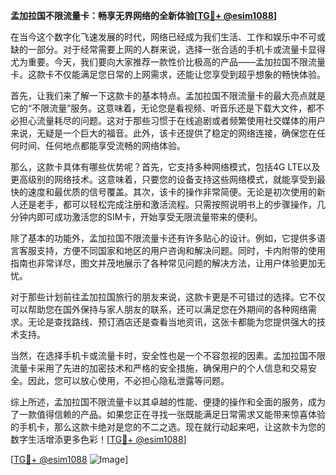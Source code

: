 **孟加拉国不限流量卡：畅享无界网络的全新体验[[TG💪+ @esim1088](https://t.me/s/esim1088)]**

在当今这个数字化飞速发展的时代，网络已经成为我们生活、工作和娱乐中不可或缺的一部分。对于经常需要上网的人群来说，选择一张合适的手机卡或流量卡显得尤为重要。今天，我们要向大家推荐一款性价比极高的产品——孟加拉国不限流量卡。这款卡不仅能满足您日常的上网需求，还能让您享受到超乎想象的畅快体验。

首先，让我们来了解一下这款卡的基本特点。孟加拉国不限流量卡的最大亮点就是它的“不限流量”服务。这意味着，无论您是看视频、听音乐还是下载大文件，都不必担心流量耗尽的问题。这对于那些习惯于在线追剧或者频繁使用社交媒体的用户来说，无疑是一个巨大的福音。此外，该卡还提供了稳定的网络连接，确保您在任何时间、任何地点都能享受流畅的网络体验。

那么，这款卡具体有哪些优势呢？首先，它支持多种网络模式，包括4G LTE以及更高级别的网络技术。这意味着，只要您的设备支持这些网络模式，就能享受到最快的速度和最优质的信号覆盖。其次，该卡的操作非常简便。无论是初次使用的新人还是老手，都可以轻松完成注册和激活流程。只需按照说明书上的步骤操作，几分钟内即可成功激活您的SIM卡，开始享受无限流量带来的便利。

除了基本的功能外，孟加拉国不限流量卡还有许多贴心的设计。例如，它提供多语言客服支持，方便不同国家和地区的用户咨询和解决问题。同时，卡内附带的使用指南也非常详尽，图文并茂地展示了各种常见问题的解决方法，让用户体验更加无忧。

对于那些计划前往孟加拉国旅行的朋友来说，这款卡更是不可错过的选择。它不仅可以帮助您在国外保持与家人朋友的联系，还可以满足您在外期间的各种网络需求。无论是查找路线、预订酒店还是查看当地资讯，这张卡都能为您提供强大的技术支持。

当然，在选择手机卡或流量卡时，安全性也是一个不容忽视的因素。孟加拉国不限流量卡采用了先进的加密技术和严格的安全措施，确保用户的个人信息和交易安全。因此，您可以放心使用，不必担心隐私泄露等问题。

综上所述，孟加拉国不限流量卡以其卓越的性能、便捷的操作和全面的服务，成为了一款值得信赖的产品。如果您正在寻找一张既能满足日常需求又能带来惊喜体验的手机卡，那么这款卡绝对是您的不二之选。现在就行动起来吧，让这款卡为您的数字生活增添更多色彩！[[TG💪+ @esim1088](https://t.me/s/esim1088)]

[[TG💪+ @esim1088](https://t.me/s/esim1088) ![Image](https://i.postimg.cc/4NQfJmqS/Snipaste-2025-05-13-00-14-12.png)]